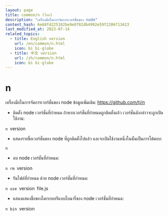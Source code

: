 ```yaml
---
layout: page
title: common/n (ไทย)
description: "เครื่องมือในการจัดการเวอร์ชั่นของ node"
content_hash: 6e68fd225182be9e0782db4992e59f2206f13423
last_modified_at: 2023-07-14
related_topics:
  - title: English version
    url: /en/common/n.html
    icon: bi bi-globe
  - title: 中文 version
    url: /zh/common/n.html
    icon: bi bi-globe
---
```

# n

เครื่องมือในการจัดการเวอร์ชั่นของ node
ข้อมูลเพิ่มเติม: <https://github.com/tj/n>

- ติดตั้ง node เวอร์ชั่นที่กำหนด ถ้าหากเวอร์ชั่นที่กำหนดถูกติดตั้งแล้ว เวอร์ชั่นดังกล่าวจะถูกเปิดใช้งาน:

`n `<span class="tldr-var badge badge-pill bg-dark-lm bg-white-dm text-white-lm text-dark-dm font-weight-bold">version</span>

- แสดงรายชื่อเวอร์ชั่นของ node ที่ถูกติดตั้งไปแล้ว และจะเปิดใช้งานหนึ่งในนั้นเป็นการโต้ตอบ:

`n`

- ลบ node เวอร์ชั่นที่กำหนด:

`n rm `<span class="tldr-var badge badge-pill bg-dark-lm bg-white-dm text-white-lm text-dark-dm font-weight-bold">version</span>

- รันไฟล์ที่กำหนด ด้วย node เวอร์ชั่นที่กำหนด:

`n use `<span class="tldr-var badge badge-pill bg-dark-lm bg-white-dm text-white-lm text-dark-dm font-weight-bold">version</span>` `<span class="tldr-var badge badge-pill bg-dark-lm bg-white-dm text-white-lm text-dark-dm font-weight-bold">file.js</span>

- แสดงแสดงชื่อของไดเรกทอรีแบบไบนารี่ของ node เวอร์ชั่นที่กำหนด:

`n bin `<span class="tldr-var badge badge-pill bg-dark-lm bg-white-dm text-white-lm text-dark-dm font-weight-bold">version</span>
